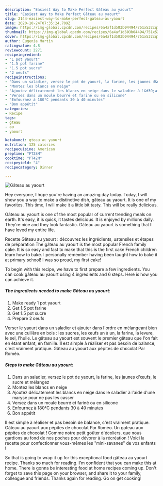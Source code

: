 ```yaml
---
description: "Easiest Way to Make Perfect Gâteau au yaourt"
title: "Easiest Way to Make Perfect Gâteau au yaourt"
slug: 2144-easiest-way-to-make-perfect-gateau-au-yaourt
date: 2020-10-24T07:35:24.709Z
image: https://img-global.cpcdn.com/recipes/6a4af1d503b04494/751x532cq70/gateau-au-yaourt-photo-principale-de-la-recette.jpg
thumbnail: https://img-global.cpcdn.com/recipes/6a4af1d503b04494/751x532cq70/gateau-au-yaourt-photo-principale-de-la-recette.jpg
cover: https://img-global.cpcdn.com/recipes/6a4af1d503b04494/751x532cq70/gateau-au-yaourt-photo-principale-de-la-recette.jpg
author: Eugenia Martin
ratingvalue: 4.8
reviewcount: 2271
recipeingredient:
- "1 pot yaourt"
- "1.5 pot farine"
- "1.5 pot sucre"
- "2 oeufs"
recipeinstructions:
- "Dans un saladier, versez le pot de yaourt, la farine, les jaunes d&#39;œufs, le sucre et mélangez"
- "Montez les blancs en neige"
- "Ajoutez délicatement les blancs en neige dans le saladier à l&#39;aide d&#39;une maryse pour ne pas les casser"
- "Versez dans un moule beurré et fariné ou en silicone"
- "Enfournez à 180°C pendants 30 à 40 minutes"
- "Bon appétit"
categories:
- Recipe
tags:
- gteau
- au
- yaourt

katakunci: gteau au yaourt 
nutrition: 125 calories
recipecuisine: American
preptime: "PT28M"
cooktime: "PT42M"
recipeyield: "4"
recipecategory: Dinner

---
```



![Gâteau au yaourt](https://img-global.cpcdn.com/recipes/6a4af1d503b04494/751x532cq70/gateau-au-yaourt-photo-principale-de-la-recette.jpg)

Hey everyone, I hope you're having an amazing day today. Today, I will show you a way to make a distinctive dish, gâteau au yaourt. It is one of my favorites. This time, I will make it a little bit tasty. This will be really delicious.

Gâteau au yaourt is one of the most popular of current trending meals on earth. It's easy, it is quick, it tastes delicious. It is enjoyed by millions daily. They're nice and they look fantastic. Gâteau au yaourt is something that I have loved my entire life.

Recette Gâteau au yaourt : découvrez les ingrédients, ustensiles et étapes de préparation The gâteau au yaourt is the most popular French family cake. It is so easy and fast to make that this is the first cake French children learn how to bake. I personally remember having been taught how to bake it at primary school! I was so proud, my first cake!


To begin with this recipe, we have to first prepare a few ingredients. You can cook gâteau au yaourt using 4 ingredients and 6 steps. Here is how you can achieve it.

<!--inarticleads1-->

##### The ingredients needed to make Gâteau au yaourt:

1. Make ready 1 pot yaourt
1. Get 1.5 pot farine
1. Get 1.5 pot sucre
1. Prepare 2 oeufs


Verser le yaourt dans un saladier et ajouter dans l&#39;ordre en mélangeant bien avec une cuillère en bois : les sucres, les œufs un à un, la farine, la levure, le sel, l&#39;huile. Le gâteau au yaourt est souvent le premier gâteau que l&#39;on fait en étant enfant, en famille. Il est simple à réaliser et pas besoin de balance, c&#39;est vraiment pratique. Gâteau au yaourt aux pépites de chocolat Par Roméo. 

<!--inarticleads2-->

##### Steps to make Gâteau au yaourt:

1. Dans un saladier, versez le pot de yaourt, la farine, les jaunes d&#39;œufs, le sucre et mélangez
1. Montez les blancs en neige
1. Ajoutez délicatement les blancs en neige dans le saladier à l&#39;aide d&#39;une maryse pour ne pas les casser
1. Versez dans un moule beurré et fariné ou en silicone
1. Enfournez à 180°C pendants 30 à 40 minutes
1. Bon appétit


Il est simple à réaliser et pas besoin de balance, c&#39;est vraiment pratique. Gâteau au yaourt aux pépites de chocolat Par Roméo. Un gateau aux pépites de chocolat ! Comme notre petit goûter d&#39;écoliers, que nous gardions au fond de nos poches pour dévorer à la récréation ! Voici la recette pour confectionner vous-mêmes les &#34;mini-savanes&#34; de vos enfants ! 

So that is going to wrap it up for this exceptional food gâteau au yaourt recipe. Thanks so much for reading. I'm confident that you can make this at home. There is gonna be interesting food at home recipes coming up. Don't forget to save this page on your browser, and share it to your family, colleague and friends. Thanks again for reading. Go on get cooking!
